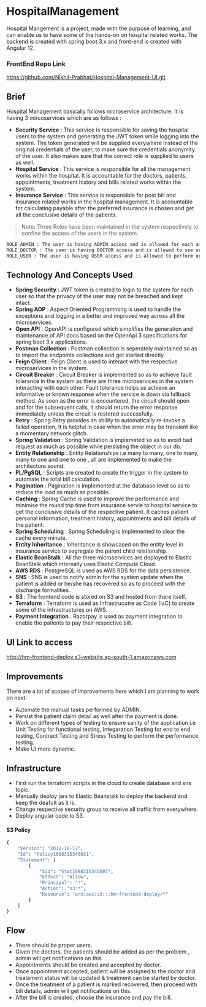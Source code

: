 # HospitalManagement 
Hospital Mangement is a project, made with the purpose of learning, and can enable us to have some of the hands-on on hospital related works. The backend is created with spring boot 3.x and front-end is created with Angular 12.

### FrontEnd Repo Link 
https://github.com/Nikhil-Prabhat/Hospital-Management-UI.git

## Brief
Hospital Management basically follows microservice architecture. It is having 3 mircoservices which are as follows :

- **Security Service** : This service is responsible for saving the hospital users to the system and generating the JWT token while logging into the system. The token generated will be supplied everywhere instead of the original credentials of the user, to make sure the credentials anonymity of the user. It also makes sure that the correct role is supplied to users as well.
- **Hospital Service** : This service is responsible for all the management works within the hospital. It is accountable for the doctors, patients, appointments, treatment history and bills 
related works within the system.
- **Insurance Service** : This service is responsible for post bill and insurance related works in the hospital management. It is accountable for calculating payable after the preferred insurance is chosen and get all the conclusive details of the patients. 

> Note: Three Roles have been maintained in the system respectively to confine the access of the users in the system.

```sh
ROLE_ADMIN : The user is having ADMIN access and is allowed for each and every operation in the system.
ROLE_DOCTOR : The user is having DOCTOR access and is allowed to see or perform his or her personal doctor oriented details only in the system.
ROLE_USER : The user is having USER access and is allowed to perform or see his or her patient related details only in the system.
```

## Technology And Concepts Used

- **Spring Security** : JWT token is created to login to the system for each user so that the privacy of the user may not be breached and kept intact.
- **Spring AOP** : Aspect Oriented Programming is used to handle the exceptions and logging in a better and improved way across all the microservices.
- **Open API** : OpenAPI is configured which simplifies the generation and maintenance of API docs based on the OpenApi 3 specifications for spring boot 3.x applications.
- **Postman Collection** : Postman collection is seperately maintained so as to import the endpoints collections and get started directly.
- **Feign Client** : Feign Client is used to interact with the respective microservices in the system.
- **Circuit Breaker** : Circuit Breaker is implemented so as to achieve fault tolerance in the system as there are three microservices in the system interacting with each other. Fault tolerance helps us achieve an informative or known response when the service is down via fallback method. As soon as the error is encountered, the circuit should open and for the subsequent calls, it should return the error response immediately unless the circuit is restored successfully.
- **Retry** : Spring Retry provides an ability to automatically re-invoke a failed operation, It is helpful in case when the error may be transient like a momentary network glitch.
- **Spring Validation** : Spring Validation is implemeted so as to avoid bad request as much as possible while persisting the object in our db.
- **Entity Relationship** : Entity Relationships i.e many to many, one to many, many to one and one to one , all are implemented to make the architecture sound.
- **PL/PgSQL** : Scripts are created to create the trigger in the system to automate the total bill calculation.
- **Pagination** : Pagination is implemented at the database level so as to reduce the load as much as possible.
- **Caching** : Spring Cache is used to improve the performance and minimise the round trip time from insurance servie to hospital service to get the conclusive details of the respective patient. It caches patient personal information, treatment history, appointments and bill details of the patient.
- **Spring Scheduling** : Spring Scheduling is implemented to clear the cache every minute.
- **Entity Inheritance** : Inheritance is showcased on the entity level in insurance service to segregate the parent child relationship.
- **Elastic BeanStalk** : All the three microservices are deployed to Elastic BeanStalk which internally uses Elastic Compute Cloud.
- **AWS RDS** : PostgreSQL is used as AWS RDS for the data persistence.
- **SNS** : SNS is used to notify admin for the system update when the patient is added or he/she has recovered so as to proceed with the discharge formalities.
- **S3** : The frontend code is stored on S3 and hosted from there itself.
- **Terraform** : Terraform is used as Infrastrucutre as Code (IaC) to create some of the infrastructures on AWS.
- **Payment Integration** : Razorpay is used as payment integration to enable the patients to pay their respective bill.

## UI Link to access 
http://hm-frontend-deploy.s3-website.ap-south-1.amazonaws.com

## Improvements
There are a lot of scopes of improvements here which I am planning to work on next:

- Automate the  manual tasks performed by ADMIN.
- Persist the patient claim detail as well after the payment is done.
- Work on different types of testing to ensure sanity of the application i.e Unit Testing for functional testing, Integaration Testing for end to end testing, Contract Testing and Stress Testing to perform the performance testing.
- Make UI more dynamic.

## Infrastructure

- First run the terraform scripts in the cloud to create database and sns topic.
- Manually deploy jars to Elastic Beanstalk to deploy the backend and keep the deafult as it is.
- Change respective security group to receive all traffic from everywhere.
- Deploy angular code to S3.

#### S3 Policy

```sh
{
    "Version": "2012-10-17",
    "Id": "Policy1698315346651",
    "Statement": [
        {
            "Sid": "Stmt1698315345007",
            "Effect": "Allow",
            "Principal": "*",
            "Action": "s3:*",
            "Resource": "arn:aws:s3:::hm-frontend-deploy/*"
        }
    ]
}
```

## Flow

- There should be proper users.
- Given the doctors, the patients should be added as per the problem , admin will get notifications  on this.
- Appointments should be created and accepted by doctor.
- Once appointment accepted, patient will be assigned to the doctor and treatement status will be updated & treatment can be started by doctor.
- Once the treatment of a patient is marked recovered, then proceed with bill details, admin will get notifications  on this.
- After the bill is created, choose the insurance and pay the bill.
